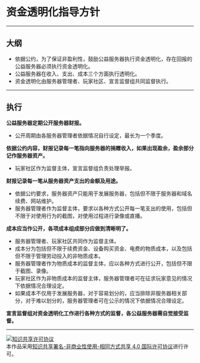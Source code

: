 # 资金透明化指导方针

-----

## 大纲

* 依据公约，为了保证非盈利性，鼓励公益服务器执行资金透明化，存在回报的公益服务器必须执行资金透明化。
* 公益服务器在收入、支出、成本三个方面执行透明化。
* 资金透明化由服务器管理者、玩家社区、宣言监督组共同监督执行。

-----

## 执行

__公益服务器定期公开服务器财报。__
* 公开周期由各服务器管理者依据情况自行设定，最长为一个季度。

__依据公约内容，财报记录每一笔指向服务器的捐赠收入，如果出现盈余，盈余部分记作服务器资产。__
* 玩家社区作为监督主体，宣言监督组负责处理举报。

__财报记录每一笔从服务器资产支出的金额及用途。__
* 依据公约要求，服务器资产只能用于发展服务器，包括但不限于服务器和域名续费、网站维护。
* 服务器管理者作为监督主体，要求以各种方式公开每一笔支出的使用，包括但不限于对使用行为的截图，对使用过程进行录像或直播。

__成本应当作公开，各项成本组成部分应做到清晰明了。__
* 服务器管理者、玩家社区共同作为监督主体。
* 成本分为包括但不限于续费资金、设备购买资金、电费的物质成本，以及包括但不限于管理劳动投入的非物质成本。
* 服务器管理者作为物质成本的监督主体，应以各种方式进行公开，包括但不限于截图、录像。
* 玩家社区作为非物质成本的监督主体，服务器管理者可在征求玩家意见的情况下依据情况合理设定。
* 如果成本不仅用于发展服务器，对于容易划分的，应当排除非服务器相关部分，对于难以划分的，服务器管理者可在公示的情况下依据情况合理设定。

__宣言监督组对资金透明化工作进行各种方式的监督，各公益服务器需自觉接受监督。__


-----


<a rel="license" href="http://creativecommons.org/licenses/by-nc-sa/4.0/"><img alt="知识共享许可协议" style="border-width:0" src="https://i.creativecommons.org/l/by-nc-sa/4.0/88x31.png" /></a><br />本作品采用<a rel="license" href="http://creativecommons.org/licenses/by-nc-sa/4.0/">知识共享署名-非商业性使用-相同方式共享 4.0 国际许可协议</a>进行许可。
